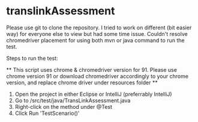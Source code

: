 # translinkAssessment

Please use git to clone the repository. I tried to work on different (bit easier way) for everyone else to view but had some time issue. Couldn't resolve chromedriver placement for using both mvn or java command to run the test.

Steps to run the test:

** This script uses chrome & chromedriver version for 91. Please use chrome version 91 or download chromedriver accordingly to your chrome version, and replace chrome driver under resources folder **

1. Open the project in either Eclipse or IntelliJ (preferrably IntelliJ)
2. Go to /src/test/java/TransLinkAssessment.java
3. Right-click on the method under @Test
4. Click Run 'TestScenario()'
